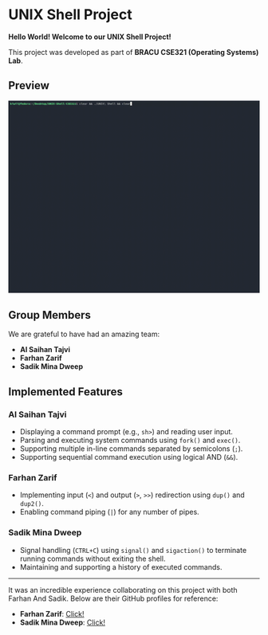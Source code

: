 # **UNIX Shell Project**  

**Hello World! Welcome to our UNIX Shell Project!**  

This project was developed as part of **BRACU CSE321 (Operating Systems) Lab**.  
## **Preview**
![Preview](Preview-GIF/preview.gif)

## **Group Members**  
We are grateful to have had an amazing team:  
- **Al Saihan Tajvi**  
- **Farhan Zarif**
- **Sadik Mina Dweep** 

## **Implemented Features**  

### **Al Saihan Tajvi**  
- Displaying a command prompt (e.g., `sh>`) and reading user input.  
- Parsing and executing system commands using `fork()` and `exec()`.  
- Supporting multiple in-line commands separated by semicolons (`;`).  
- Supporting sequential command execution using logical AND (`&&`).  

### **Farhan Zarif**  
- Implementing input (`<`) and output (`>`, `>>`) redirection using `dup()` and `dup2()`.  
- Enabling command piping (`|`) for any number of pipes.  

### **Sadik Mina Dweep**  
- Signal handling (`CTRL+C`) using `signal()` and `sigaction()` to terminate running commands without exiting the shell.  
- Maintaining and supporting a history of executed commands.  

---

It was an incredible experience collaborating on this project with both Farhan And Sadik. Below are their GitHub profiles for reference:  
- **Farhan Zarif**: [Click!](https://github.com/zarif2042?fbclid=IwZXh0bgNhZW0CMTAAAR4hRw39dGF8HW2SRk5acEdkLN30ryruRy7fSSGYi4XQ6UZ3OYT8BhzTQcwR7Q_aem_TdW2s0q6NPpm5MnPkDbaYg) 
- **Sadik Mina Dweep**: [Click!](https://github.com/sadikmina?fbclid=IwY2xjawJrG4hleHRuA2FlbQIxMAABHt55GURpnq0qgkkq0Hptj_bDP6fSsCrYDSgCaIQcUoam1l1Hk4lhRNX1lsMJ_aem_-TRUyDXohc048WlaZvd2mA) 
